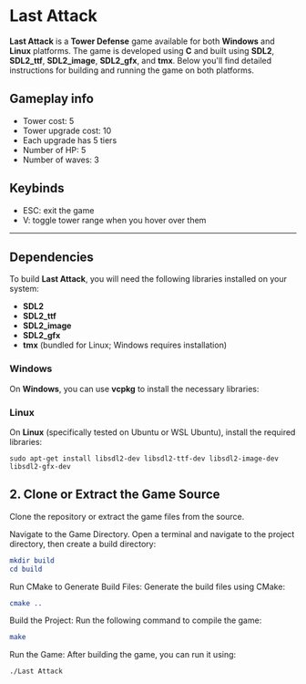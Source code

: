 # Last Attack

**Last Attack** is a **Tower Defense** game available for both **Windows** and **Linux** platforms. The game is developed using **C** and built using **SDL2**, **SDL2_ttf**, **SDL2_image**, **SDL2_gfx**, and **tmx**. Below you'll find detailed instructions for building and running the game on both platforms.

## Gameplay info
- Tower cost: 5
- Tower upgrade cost: 10
- Each upgrade has 5 tiers
- Number of HP: 5
- Number of waves: 3

## Keybinds
- ESC: exit the game
- V: toggle tower range when you hover over them

---

## Dependencies

To build **Last Attack**, you will need the following libraries installed on your system:

- **SDL2**
- **SDL2_ttf**
- **SDL2_image**
- **SDL2_gfx**
- **tmx** (bundled for Linux; Windows requires installation)

### Windows

On **Windows**, you can use **vcpkg** to install the necessary libraries:

### Linux

On **Linux** (specifically tested on Ubuntu or WSL Ubuntu), install the required libraries:

```shell
sudo apt-get install libsdl2-dev libsdl2-ttf-dev libsdl2-image-dev libsdl2-gfx-dev
```

## 2. Clone or Extract the Game Source
Clone the repository or extract the game files from the source.

Navigate to the Game Directory.
Open a terminal and navigate to the project directory, then create a build directory:

```cmake
mkdir build
cd build
```

Run CMake to Generate Build Files:
Generate the build files using CMake:

```cmake
cmake ..
```

Build the Project:
Run the following command to compile the game:

```cmake
make
```

Run the Game:
After building the game, you can run it using:

```shell
./Last Attack
```